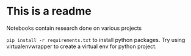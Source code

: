 # This is a readme

Notebooks contain research done on various projects

`pip install -r requirements.txt` to install python packages. Try using virtualenvwrapper to create a virtual env for python project.
